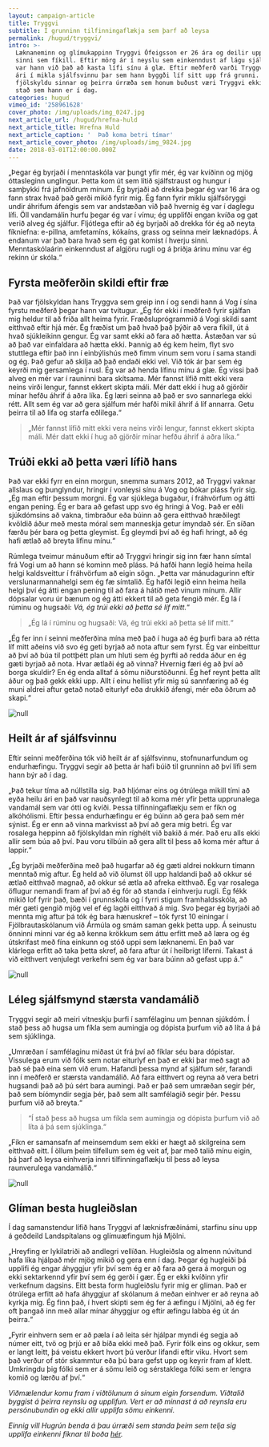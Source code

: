 ```yaml
---
layout: campaign-article
title: Tryggvi
subtitle: Í grunninn tilfinningaflækja sem þarf að leysa
permalink: /hugud/tryggvi/
intro: >-
  Læknaneminn og glímukappinn Tryggvi Ófeigsson er 26 ára og deilir upplifun
  sinni sem fíkill. Eftir mörg ár í neyslu sem einkenndust af lágu sjálfstrausti
  var hann við það að kasta lífi sínu á glæ. Eftir meðferð varði Tryggvi heilu
  ári í mikla sjálfsvinnu þar sem hann byggði líf sitt upp frá grunni. Án
  fjölskyldu sinnar og þeirra úrræða sem honum buðust væri Tryggvi ekki á þeim
  stað sem hann er í dag. 
categories: hugud
vimeo_id: '258961628'
cover_photo: /img/uploads/img_0247.jpg
next_article_url: /hugud/hrefna-huld
next_article_title: Hrefna Huld
next_article_caption: '  Það koma betri tímar'
next_article_cover_photo: /img/uploads/img_9824.jpg
date: 2018-03-01T12:00:00.000Z
---
```

„Þegar ég byrjaði í menntaskóla var þungt yfir mér, ég var kvíðinn og mjög óttasleginn unglingur. Þetta kom út sem lítið sjálfstraust og hungur í samþykki frá jafnöldrum mínum. Ég byrjaði að drekka þegar ég var 16 ára og fann strax hvað það gerði mikið fyrir mig. Ég fann fyrir miklu sjálfsöryggi undir áhrifum áfengis sem var andstæðan við það hvernig ég var í daglegu lífi.  Öll vandamálin hurfu þegar ég var í vímu; ég upplifði engan kvíða og gat verið alveg ég sjálfur. Fljótlega eftir að ég byrjaði að drekka fór ég að neyta fíkniefna: e-pillna, amfetamíns, kókaíns, grass og seinna meir læknadóps. Á endanum var það bara hvað sem ég gat komist í hverju sinni. Menntaskólaárin einkenndust af algjöru rugli og á þriðja árinu mínu var ég rekinn úr skóla.“

## Fyrsta meðferðin skildi eftir fræ

Það var fjölskyldan hans Tryggva sem greip inn í og sendi hann á Vog í sína fyrstu meðferð þegar hann var tvítugur. „Ég fór ekki í meðferð fyrir sjálfan mig heldur til að friða allt heima fyrir. Fræðsluprógrammið á Vogi skildi samt eitthvað eftir hjá mér. Ég fræðist um það hvað það þýðir að vera fíkill, út á hvað sjúkleikinn gengur. Ég var samt ekki að fara að hætta. Ástæðan var sú að það var einfaldara að hætta ekki. Þannig að ég kem heim, flyt svo stuttlega eftir það inn í einbýlishús með fimm vinum sem voru í sama standi og ég. Það gefur að skilja að það endaði ekki vel. Við tók ár þar sem ég keyrði mig gersamlega í rusl. Ég var að henda lífinu mínu á glæ. Ég vissi það alveg en mér var í rauninni bara skítsama. Mér fannst lífið mitt ekki vera neins virði lengur, fannst ekkert skipta máli. Mér datt ekki í hug að gjörðir mínar hefðu áhrif á aðra líka. Ég læri seinna að það er svo sannarlega ekki rétt. Allt sem ég var að gera sjálfum mér hafði mikil áhrif á líf annarra. Getu þeirra til að lifa og starfa eðlilega.“

> „Mér fannst lífið mitt ekki vera neins virði lengur, fannst ekkert skipta máli. Mér datt ekki í hug að gjörðir mínar hefðu áhrif á aðra líka.“

## Trúði ekki að þetta væri lífið hans

Það var ekki fyrr en einn morgun, snemma sumars 2012, að Tryggvi vaknar allslaus og þunglyndur, hringir í vonleysi sínu á Vog og bókar pláss fyrir sig. „Ég man eftir þessum morgni. Ég var sjúklega bugaður, í fráhvörfum og átti engan pening.  Ég er bara að gefast upp svo ég hringi á Vog. Það er eðli sjúkdómsins að vakna, timbraður eða búinn að gera eitthvað  hræðilegt kvöldið áður með mesta móral sem manneskja getur ímyndað sér.  En síðan færðu þér bara og þetta gleymist. Ég gleymdi því að ég hafi hringt, að ég hafi ætlað að breyta lífinu mínu.“

Rúmlega tveimur mánuðum eftir að Tryggvi hringir sig inn fær hann símtal frá Vogi um að hann sé kominn með pláss. Þá hafði hann legið heima heila helgi kaldsveittur í fráhvörfum að eigin sögn. „Þetta var mánudagurinn eftir verslunarmannahelgi sem ég fæ símtalið. Ég hafði legið einn heima heila helgi því ég átti engan pening til að fara á hátíð með vinum mínum. Allir dópsalar voru úr bænum og ég átti ekkert til að geta fengið mér. Ég lá í rúminu og hugsaði: _Vá, ég trúi ekki að þetta sé líf mitt._“

> „Ég lá í rúminu og hugsaði: Vá, ég trúi ekki að þetta sé líf mitt.“

„Ég fer inn í seinni meðferðina mína með það í huga að ég þurfi bara að rétta líf mitt aðeins við svo ég geti byrjað að nota aftur sem fyrst. Ég var einbeittur að því að búa til pottþétt plan um hluti sem ég þyrfti að redda áður en ég gæti byrjað að nota. Hvar ætlaði ég að vinna? Hvernig færi ég að því að borga skuldir? En ég enda alltaf á sömu niðurstöðunni. Ég hef reynt þetta allt áður og það gekk ekki upp. Allt í einu hellist yfir mig sú sannfæring að ég muni aldrei aftur getað notað eiturlyf eða drukkið áfengi, mér eða öðrum að skapi.“ 

![null](/img/uploads/img_0185.jpg)

## Heilt ár af sjálfsvinnu

Eftir seinni meðferðina tók við heilt ár af sjálfsvinnu, stofnunarfundum og endurhæfingu. Tryggvi segir að þetta ár hafi búið til grunninn að því lífi sem hann  býr að í dag. 

„Það tekur tíma að núllstilla sig. Það hljómar eins og ótrúlega mikill tími að eyða heilu ári en það var nauðsynlegt til að koma mér yfir þetta upprunalega vandamál sem var ótti og kvíði. Þessa tilfinningaflækju sem er fíkn og alkóhólismi.  Eftir þessa endurhæfingu er ég búinn að gera það sem mér sýnist. Ég er enn að vinna markvisst að því að gera mig betri. Ég var rosalega heppinn að  fjölskyldan mín ríghélt við bakið á mér. Það eru alls ekki allir sem búa að því.  Þau voru tilbúin að gera allt til þess að koma mér aftur á lappir.“

„Ég byrjaði meðferðina með það hugarfar að ég gæti aldrei nokkurn tímann menntað mig aftur. Ég held að við ölumst öll upp haldandi það að okkur sé ætlað eitthvað magnað, að okkur sé ætla að afreka eitthvað. Ég var rosalega öflugur nemandi fram af því að ég fór að standa í einhverju rugli. Ég fékk mikið lof fyrir það, bæði í grunnskóla og í fyrri stigum framhaldsskóla, að mér gæti gengið mjög vel ef ég lagði eitthvað á mig. Svo þegar ég byrjaði að mennta mig aftur þá tók ég bara hænuskref – tók fyrst  10 einingar í Fjölbrautaskólanum við Ármúla og smám saman gekk þetta upp. Á seinustu önninni minni var ég að kenna krökkum sem áttu erfitt með að læra og ég útskrifast með fína einkunn og stóð uppi sem læknanemi. En það var klárlega erfitt að taka þetta skref, að fara aftur út í heilbrigt líferni. Takast á við eitthvert venjulegt verkefni sem ég var bara búinn að gefast upp á.“

![null](/img/uploads/img_0239.jpg)

## Léleg sjálfsmynd stærsta vandamálið

Tryggvi segir að meiri vitneskju þurfi í samfélaginu um þennan sjúkdóm. Í stað þess að hugsa um fíkla sem aumingja og dópista þurfum við að líta á þá sem sjúklinga. 

„Umræðan í samfélaginu miðast út frá því að fíklar séu bara dópistar. Vissulega erum við fólk sem notar eiturlyf en það er ekki þar með sagt að það sé það eina sem við erum. Hafandi þessa mynd af sjálfum sér, farandi inn í meðferð er stærsta vandamálið. Að fara eitthvert og reyna að vera betri hugsandi það að þú sért bara aumingi. Það er það sem umræðan segir þér, það sem bíómyndir segja þér, það sem allt samfélagið segir þér. Þessu þurfum við að breyta.“

> “Í stað þess að hugsa um fíkla sem aumingja og dópista þurfum við að líta á þá sem sjúklinga.“ 

„Fíkn er samansafn af meinsemdum sem ekki er hægt að skilgreina sem eitthvað eitt. Í öllum þeim tilfellum sem ég veit af, þar með talið mínu eigin, þá þarf að leysa einhverja innri tilfinningaflækju til þess að leysa raunverulega vandamálið.“

![null](/img/uploads/tryggvi_1.jpg)

## Glíman besta hugleiðslan

Í dag samanstendur lífið hans Tryggvi af læknisfræðinámi, starfinu sínu upp á geðdeild Landspítalans og glímuæfingum hjá Mjölni. 

„Hreyfing er lykilatriði að andlegri vellíðan. Hugleiðsla og almenn núvitund hafa líka hjálpað mér mjög mikið og gera enn í dag. Þegar ég hugleiði þá upplifi ég engar áhyggjur yfir því sem ég er að fara að gera á morgun og ekki sektarkennd yfir því sem ég gerði í gær. Ég er ekki kvíðinn yfir verkefnum dagsins. Eitt besta form hugleiðslu fyrir mig er glíman. Það er ótrúlega erfitt að hafa áhyggjur af skólanum á meðan einhver er að reyna að kyrkja mig. Ég finn það, í hvert skipti sem ég fer á æfingu í Mjölni, að ég fer oft þangað inn með allar mínar áhyggjur og eftir æfingu labba ég út án þeirra.“

„Fyrir einhvern sem er að pæla í að leita sér hjálpar myndi ég segja að númer eitt, tvö og þrjú er að  bíða ekki með það. Fyrir fólk eins og okkur, sem er langt leitt,  þá veistu ekkert hvort þú verður lifandi eftir viku. Hvort sem það verður of stór skammtur eða þú bara gefst upp og keyrir fram af klett. Umkringdu þig fólki sem er á sömu leið og sérstaklega fólki sem er lengra komið og lærðu af því.“



_Viðmælendur komu fram í viðtölunum á sínum eigin forsendum. Viðtalið byggist á þeirra reynslu og upplifun. Vert er að minnast á að reynsla eru persónubundin og ekki allir upplifa sömu einkenni._

_Einnig vill Hugrún benda á þau úrræði sem standa þeim sem telja sig upplifa einkenni fíknar til boða [hér](http://gedfraedsla.is/fiknisjukdomar/)._
